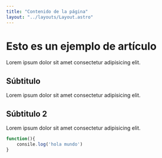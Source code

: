 ```yaml
---
title: "Contenido de la página"
layout: "../layouts/Layout.astro"
---
```


# Esto es un ejemplo de artículo

Lorem ipsum dolor sit amet consectetur adipisicing elit.

## Súbtitulo

Lorem ipsum dolor sit amet consectetur adipisicing elit.

## Súbtitulo 2

Lorem ipsum dolor sit amet consectetur adipisicing elit.

```javascript
function(){
    consile.log('hola mundo')
}
```
